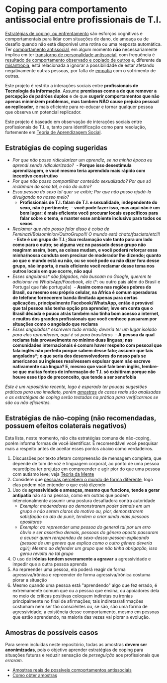 # Coping para comportamento antissocial entre profissionais de T.I.
[Estratégias de coping, ou enfrentamento](https://pt.wikipedia.org/wiki/Mecanismos_de_enfrentamento)
são esforços cognitivos e comportamentais para lidar com situações de dano, de
ameaça ou de desafio quando não está disponível uma rotina ou uma resposta
automática. Ter [comportamento antissocial](https://pt.wikipedia.org/wiki/Comportamento_antissocial),
em algum momento **não** necessariamente implica em ter [transtorno de personalidade antissocial](https://pt.wikipedia.org/wiki/Transtorno_de_personalidade_antissocial),
com frequência é [resultado de comportamento observado e copiado de outros](https://www.facebook.com/fititnt/posts/1408436005874543)
e, diferente da [misantropia](https://pt.wikipedia.org/wiki/Misantropia), está
relacionada a ignorar a possibilidade de estar afetando negativamente outras
pessoas, por falta de [empatia](https://pt.wikipedia.org/wiki/Empatia) com o
sofrimento de outras.

Este projeto é restrito a interações sociais entre **profissionais de Tecnologia
da Informação**. Assume **premissas como a de que remover a percepção de padrões
duplos** e de que **sugerir comportamentos que não apenas minimizem problemas,
mas também NÃO cause prejuízo pessoal ao replicador**, é mais eficiente para
re-educar e tornar qualquer pessoa que observa um potencial replicador.

Este projeto é baseado em observação de interações sociais entre profissionais
de T.I. e, tanto para identificação como para resolução, fortemente em [Teoria
de Aprendizagem Social](https://en.wikipedia.org/wiki/Social_learning_theory).

## Estratégias de coping sugeridas

- _Por que não posso ridicularizar um aprendiz, se na minha época eu aprendi sendo ridicularizado?_
  - **Porque isso desestimula aprendizagem, e você mesmo teria aprendido mais rápido com incentivo construtivo**
- _Por que não posso compartilhar conteúdo sexualizado? Por que só reclamam do sexo tal, e não do outro?_
- _Essa pessoa do sexo tal quer se exibir; Por que não posso ajudá-la divulgando no nosso meio?_
  - **Profissionais de T.I. falam de T.I. e sexualidade, independente do sexo, não é pertinente;**
  - **você pode fazer isso, mas aqui não é um bom lugar: é mais eficiente você procurar locais específicos para falar sobre o tema, e manter esse ambiente inclusivo para todos os sexos**
- _Reclamar que não posso falar disso é coisa de Feminazi/Bolsominion/OutroGrupo!!! O mundo está chato/fascista/etc!!!_
  - **Este é um grupo de T.I.; Sua reclamação vale tanto para um lado como para o outro; se alguma vez no passado desse grupo não reagiram assim, bem, as coisas mudam, e você poderá reforçar essa minha/nossa conduta sem precisar de moderador lhe dizendo; quanto ao que o mundo está ou não, ou se você pode ou não dizer fora desse grupo, não importa, é mais eficiente você reclamar desse tema nos outros locais em que ocorre, não aqui**
- _Esses angolanos* são folgados, não buscam no Google, querem te adicionar no WhatsApp/Facebook, etc_ (*: ou outro país além do Brasil e Portugal que fale português)
  - **Assim como nas regiões pobres do Brasil, ou mesmo seu próprio celular, na Africa é comum operadoras de telefone fornecerem banda ilimitada apenas para certas aplicações, principalmente Facebook/WhatsApp, então é provável que tal pessoa não tenha opção pra aprender; leve em conta que o Brasil década e pouco atrás também não tinha bom acesso a internet, e muitos dos grandes profissionais que você conhece passaram por situações como o angolado que reclama**
- _Esses angolados* escrevem tudo errado; deveria ter um lugar isolado para eles aprenderem, aqui é só para brasileiros_
  - **A pessoa da qual reclama fala provavelmente no mínimo duas línguas; nas comunidades internacionais é comum haver respeito com pessoal que fala inglês não perfeito porque sabem desse fato; assumir que tais angolados\*; o que seria dos desenvolvedores do nosso país se americanos ou ingleses resolvessem expulsar quem não escreve nativamente sua língua? E, mesmo que você fale bem inglês, lembre-se que muitas fontes de informação de T.I. só exisitiram porque não houve esse tipo de preconceito, que tende a ser xenofobia**

_Este é um repositório recente, logo é esperado ter poucas sugestões práticas
para uso imediato, porém [amostras](amostras/index.md) de casos reais são
analisadas e as estratégias de coping serão testadas na prática para verificarmos se
são ou não eficientes._

## Estratégias de não-coping (não recomendadas, possuem efeitos colaterais negativos)

Esta lista, neste momento, não cita estratégias comuns de não-coping, porém
informa formas de você identificar. É recomendável você pesquisar mais a
respeito antes de aceitar esses pontos abaixo como verdadeiros.

1. Discussões por texto afetam compreensão de mensagem completa, que depende de
   tom de voz e linguagem corporal, ao ponto de uma pessoa neurotípica ter prejuizo
   em compreender e agir pior do que uma pessoa com autismo leve; veja [Teoria da Mente](https://pt.wikipedia.org/wiki/Teoria_da_mente)
2. Considere que [pessoas percebem o mundo de forma diferente](https://www.youtube.com/watch?v=n46umYA_4dM&t=23s&list=PL8dPuuaLjXtOPRKzVLY0jJY-uHOH9KVU6&index=7), logo elas podem não entender o que está dizendo
3. Uso de **agressividade e ameaças, mesmo que funcione, tende a gerar antipatia** não só na pessoa, como em outras que podem intencionalmente assumir uma postura desafiadora contra autoridade
    - _Exemplo: moderadores ao demonstrarem poder demais em um grupo e não serem claros do motivo ou, pior, demonstrarem satisfação no ato de punir, tendem a criar ainda mais pessoas opositoras_
    - _Exemplo: ao repreender uma pessoa do general tal por um erro óbvio e ser assertivo demais, pessoas do gênero oposto passaram a acusar quem rerependeu de sexo-dessa-pessoa-explicando (pessoa de um genero que explica como o outro gênero deveria agir); Mesmo ao defender um grupo que não tinha obrigação, isso gerou revolta no tal grupo_
4. O uso de **irônias tendem severamente a agravar** a agressividade e impedir que a outra pessoa aprenda
5. Ao repreender uma pessoa, ela poderá reagir de forma agressiva/irônica e repreender de forma agressiva/irônica costuma piorar a situação
6. Mesmo quando uma pessoa está "aprendendo" algo que fez errado, é extremamente comum que ou a pessoa que ensina, ou apoiadores dela no meio de críticas positivas coloquem indiretas ou ironias principalmente no final de afirmações; tais indiretas/afirmações costumam nem ser tão consciêntes ou, se são, são uma forma de agressividade; a existência desse comportamento, mesmo em pessoas que estão aprendendo, na maioria das vezes vai piorar a evolução.

## Amostras de possíveis casos
Para serem incluídas neste repositório, todas as amostras **devem ser
anonimizadas**, pois o objetivo aprender estratégias de coping para situações
futuras e reduzir sensação de _perseguição_ aos profissionais que _erraram_.

- [Amostras reais de possíveis comportamentos antissociais](amostras/index.md)
- [Como obter amostras](como-obter-amostras.md)
